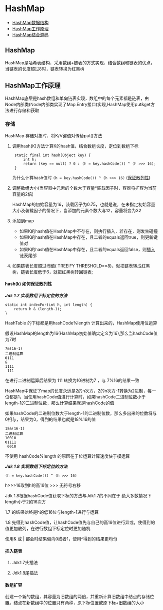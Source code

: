 # HashMap

- [HashMap数据结构](#hashmapstruct)
- [HashMap工作原理](#hashmapwork)
- [HashMap结合源码](#hashmapsource)

## <span id="hashmapstruct">HashMap</span>

HashMap是哈希表结构，采用数组+链表的方式实现，结合数组和链表的优点，当链表的长度超过8时，链表转换为红黑树

## <span id="hashmapwork">HashMap工作原理</span>

HashMap底层是hash数组和单向链表实现，数组中的每个元素都是链表，由Node内部类(Node内部类实现了Map.Entry接口)实现,HashMap使用put&get方法进行存储和获取

### 存储

HashMap 存储对象时，将K/V键值对传给put()方法

1. 调用hash(K)方法计算K的hash值，结合数组长度，定位到数组下标
    
        static final int hash(Object key) {
            int h;
            return (key == null) ? 0 : (h = key.hashCode()) ^ (h >>> 16);
        }
        
    为什么计算hash值时  `(h = key.hashCode()) ^ (h >>> 16)` ([保证散列性](#>>>16))      

2. 调整数组大小(当容器中元素的个数大于容量*装载因子时，容器将扩容为当前容量的2倍)
    
    HashMap的初始容量为16，装载因子为0.75，也就是说，在未指定初始容量大小及装载因子的情况下，当添加的元素个数大与12，容量将变为32
    
3. 添加到map
    
    - 如果K的hash值在HashMap中不存在，则执行插入，若存在，则发生碰撞
    - 如果K的hash值在HashMap中存在，且二者的equals返回true，则更新键值对
    - 如果K的hash值在HashMap中存在，且二者的equals返回false，则[插入](#insert)链表尾部
    
4. 如果链表长度超过阀值( TREEIFY THRESHOLD==8)，就把链表转成红黑树，链表长度低于6，就把红黑树转回链表;


#### hash(k) 如何保证散列性


***Jdk 1.7 实现数组下标定位的方法***

    static int indexFor(int h, int length) {
        return h & (length-1);
    }
HashTable 的下标都是用hashCode%length 计算出来的，HashMap使用位运算

假设HashMap的length为16(HashMap初始值确实定义为16),那么当hashCode值为7时

    7&(16-1)
    二进制运算
    0111
    &
    1111
     111

在进行二进制运算后结果为 111 转换为10进制为7 ，与 7%16的结果一致

HashMap中保证了map的长度永远是2的n次方，2的n次方-1转换为2进制，每一位都是1，当使用hashCode值进行计算时，如果hashCode二进制位数小于length-1的二进制位数，那么计算结果就是hashCode的值

如果hashCode的二进制位数大于length-1的二进制位数，那么多出来的位数将与0相与，结果为0，得到的结果也就是18%16的值

    18&(16-1)
    二进制运算
    10010
    01111
     0010    
    
不使用 hashCode%length 的原因在于位运算计算速度快于模运算

***Jdk 1.8 实现数组下标定位的方法***
    
    (h = key.hashCode()) ^ (h >>> 16)
    
h>>>16取到h的高16位 >>> 无符号右移

Jdk 1.8根据hashCode值获取下标的方法与Jdk1.7的不同在于 绝大多数情况下length小于2的16次方

1.7 的结果始终是h的低16位与length-1进行与运算

1.8 先得到hashCode值，让hashCode值先与自己的高16位进行异或，使得到的值更加散列，在进行数组下标定位时更加随机

使用& 或 | 都会时结果偏向0或者1，使用^得到的结果更均匀




 
 
#### <span id="insert">插入链表</span>

1. Jdk1.7头插法

2. Jdk1.8尾插法

#### 数组扩容

创建一个新的数组，其容量为旧数组的两倍，并重新计算旧数组中结点的存储位置。结点在新数组中的位置只有两种，原下标位置或原下标+旧数组的大小





